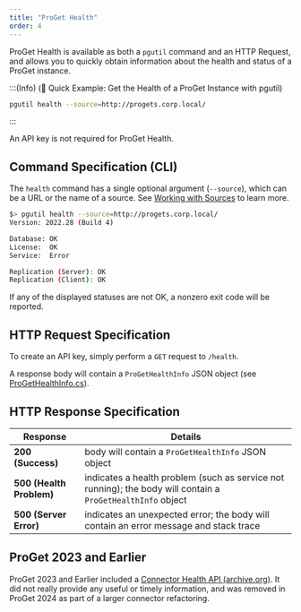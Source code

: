 ```yaml
---
title: "ProGet Health"
order: 4
---
```


ProGet Health is available as both a `pgutil` command and an HTTP Request, and allows you to quickly obtain information about the health and status of a ProGet instance.

:::(Info) (🚀 Quick Example: Get the Health of a ProGet Instance with pgutil)

```bash
pgutil health --source=http://progets.corp.local/
```
:::

An API key is not required for ProGet Health.

## Command Specification (CLI)
The `health` command has a single optional argument (`--source`), which can be a URL or the name of a source. See [Working with Sources](/docs/proget/api/pgutil#working-with-sources) to learn more.

```bash
$> pgutil health --source=http://progets.corp.local/
Version: 2022.28 (Build 4)

Database: OK
License:  OK
Service:  Error

Replication (Server): OK
Replication (Client): OK
```

If any of the displayed statuses are not OK, a nonzero exit code will be reported.

## HTTP Request Specification

To create an API key, simply perform a `GET` request to `/health`.

A response body will contain a `ProGetHealthInfo` JSON object (see [ProGetHealthInfo.cs](https://github.com/Inedo/pgutil/blob/thousand/Inedo.ProGet/ProGetHealthInfo.cs)).

## HTTP Response Specification

| Response | Details |
| --- | --- | 
| **200 (Success)** | body will contain a `ProGetHealthInfo` JSON object
| **500 (Health Problem)** | indicates a health problem (such as service not running); the body will contain a `ProGetHealthInfo` object
| **500 (Server Error)** | indicates an unexpected error; the body will contain an error message and stack trace

## ProGet 2023 and Earlier

ProGet 2023 and Earlier included a [Connector Health API (archive.org)](https://web.archive.org/web/20230521045843/https://docs.inedo.com/docs/proget-reference-api-connector-health). It did not really provide any useful or timely information, and was removed in ProGet 2024 as part of a larger connector refactoring.